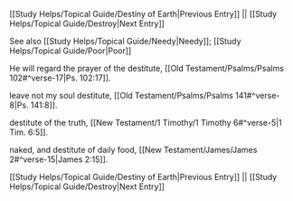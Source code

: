 [[Study Helps/Topical Guide/Destiny of Earth|Previous Entry]]  ||  [[Study Helps/Topical Guide/Destroy|Next Entry]]

 See also [[Study Helps/Topical Guide/Needy|Needy]]; [[Study Helps/Topical Guide/Poor|Poor]]

 He will regard the prayer of the destitute, [[Old Testament/Psalms/Psalms 102#^verse-17|Ps. 102:17]].

 leave not my soul destitute, [[Old Testament/Psalms/Psalms 141#^verse-8|Ps. 141:8]].

 destitute of the truth, [[New Testament/1 Timothy/1 Timothy 6#^verse-5|1 Tim. 6:5]].

 naked, and destitute of daily food, [[New Testament/James/James 2#^verse-15|James 2:15]].

[[Study Helps/Topical Guide/Destiny of Earth|Previous Entry]]  ||  [[Study Helps/Topical Guide/Destroy|Next Entry]]